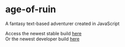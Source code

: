 # age-of-ruin
A fantasy text-based adventurer created in JavaScript

Access the newest stable build [here](https://thebitspud.github.io/age-of-ruin/)<br>
Or the newest developer build [here](https://thebitspud.github.io/age-of-ruin/index.dev.html)
